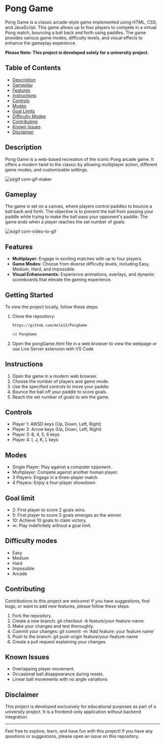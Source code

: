 # Pong Game
Pong Game is a classic arcade-style game implemented using HTML, CSS, and JavaScript. This game allows up to four players to compete in a virtual Pong match, bouncing a ball back and forth using paddles. The game provides various game modes, difficulty levels, and visual effects to enhance the gameplay experience.

**Please Note: This project is developed solely for a university project.**

## Table of Contents
- [Description](#description)
- [Gameplay](#gameplay)
- [Features](#features)
- [Instructions](#instructions)
- [Controls](#controls)
- [Modes](#modes)
- [Goal Limits](#goal-limits)
- [Difficulty Modes](#difficulty-modes)
- [Contributing](#contributing)
- [Known Issues](#known-issues)
- [Disclaimer](#disclaimer)

## Description
Pong Game is a web-based recreation of the iconic Pong arcade game. It offers a modern twist to the classic by allowing multiplayer action, different game modes, and customizable settings.

![ezgif com-gif-maker](https://github.com/mele13/PongGame/assets/87198060/2cd996e1-d4d7-4edb-9389-eedde12ff013)

## Gameplay
The game is set on a canvas, where players control paddles to bounce a ball back and forth. The objective is to prevent the ball from passing your paddle while trying to make the ball pass your opponent's paddle. The game ends when a player reaches the set number of goals.

![ezgif com-video-to-gif](https://github.com/mele13/PongGame/assets/87198060/acea3953-529f-4e15-b3c5-4493d8b3e6d5)

## Features
- **Multiplayer:** Engage in exciting matches with up to four players.
- **Game Modes:** Choose from diverse difficulty levels, including Easy, Medium, Hard, and Impossible.
- **Visual Enhancements:** Experience animations, overlays, and dynamic scoreboards that elevate the gaming experience.

## Getting Started

To view the project locally, follow these steps:

1. Clone the repository:
   ```bash
   https://github.com/mele13/PongGame
   ```
   ```bash
   cd PongGame
   ```
2. Open the pongGame.html file in a web browser to view the webpage or use Live Server extension with VS Code

## Instructions
1. Open the game in a modern web browser.
2. Choose the number of players and game mode.
3. Use the specified controls to move your paddle.
4. Bounce the ball off your paddle to score goals.
5. Reach the set number of goals to win the game.

## Controls
- Player 1: AWSD keys (Up, Down, Left, Right)
- Player 2: Arrow keys (Up, Down, Left, Right)
- Player 3: 8, 4, 5, 6 keys
- Player 4: I, J, K, L keys

## Modes
- Single Player: Play against a computer opponent.
- Multiplayer: Compete against another human player.
- 3 Players: Engage in a three-player match.
- 4 Players: Enjoy a four-player showdown.

## Goal limit
- 2: First player to score 2 goals wins.
- 5: First player to score 5 goals emerges as the winner.
- 10: Achieve 10 goals to claim victory.
- ∞: Play indefinitely without a goal limit.

## Difficulty modes
- Easy
- Medium
- Hard
- Impossible
- Arcade

## Contributing
Contributions to this project are welcome! If you have suggestions, find bugs, or want to add new features, please follow these steps:
1.  Fork the repository.
2. Create a new branch: git checkout -b feature/your-feature-name
3. Make your changes and test thoroughly.
4. Commit your changes: git commit -m 'Add feature: your feature name'
5. Push to the branch: git push origin feature/your-feature-name
6. Create a pull request explaining your changes.

## Known Issues
- Overlapping player movement.
- Occasional ball disappearance during resets.
- Linear ball movements with no angle variations

## Disclaimer
This project is developed exclusively for educational purposes as part of a university project. It is a frontend-only application without backend integration.

--------------------------------------------------

Feel free to explore, learn, and have fun with this project! If you have any questions or suggestions, please open an issue on this repository.
